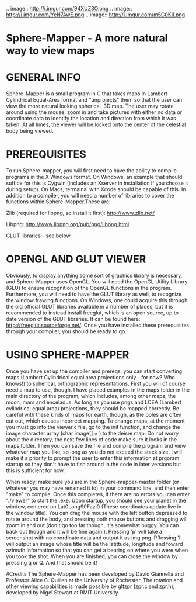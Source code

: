 .. image:: http://i.imgur.com/94XUZ3O.png
.. image:: http://i.imgur.com/YeN7AwE.png
.. image:: http://i.imgur.com/m5C0KII.png

# Sphere-Mapper - A more natural way to view maps

# GENERAL INFO
Sphere-Mapper is a small program in C that takes maps in Lambert Cylindrical Equal-Area format and "unprojects" them so that the user can view the more natural looking spherical, 3D map. The user may rotate around using the mouse, zoom in and take pictures with either no data or coordinate data to identify the location and direction from which it was taken. At all times, the viewer will be locked onto the center of the celestial body being viewed.

# PREREQUISITES
To run Sphere-mapper, you will first need to have the ability to compile programs in the X Windows format. On Windows, an example that should suffice for this is Cygwin (includes an Xserver in installation if you choose it during setup). On Macs, termainal with Xcode should be capable of this. In addition to a compiler, you will need a number of libraries to cover the functions within Sphere-Mapper.These are:

Zlib (required for libpng, so install it first): http://www.zlib.net/

Libpng: http://www.libpng.org/pub/png/libpng.html

GLUT libraries - see below

# OPENGL AND GLUT VIEWER
Obviously, to display anything some sort of graphics library is necessary, and Sphere-Mapper uses OpenGL. You will need the OpenGL Utility Library (GLU) to ensure recognition of the OpenGL functions in the program. Furthermore, you will need to have the GLUT library as well, to recognize the window frawing functions. On Windows, one could acquire this through the old official GLUT libraries available in a number of places, but it is recommended to instead install freeglut, which is an open source, up to date version of the GLUT libraries. It can be found here: http://freeglut.sourceforge.net/. Once you have installed these prerequisites through your compiler, you should be ready to go.

# USING SPHERE-MAPPER
Once you have set up the compiler and prereqs, you can start converting maps (Lambert Cylindrical equal area projections only - for now? Who knows!) to spherical, orthographic representations. First you will of course need a map to use, though. I have placed examples in the maps folder in the main directory of the program, which includes, among other maps, the moon, mars and enceladus. As long as you use pngs and LCEA (Lambert cylindrical equal area) projections, they should be mapped correctly. Be careful with these kinds of maps for earth, though, as the poles are often cut out, which causes incorrect mapping. To change maps, at the moment you must go into the viewer.c file, go to the init function, and change the image character array (char image[] = <your map here.png>) to the deisre map. Do not worry about the directory, the next few lines of code make sure it looks in the maps folder. Then you can save the file and compile the program and view whatever map you like, so long as you do not exceed the stack size. I will make it a priority to prompt the user to enter this information at prgoram startup so they don't have to fish around in the code in later versions but this is sufficient for now. 

When ready, make sure you are in the Sphere-mapper-master folder (or whatever you may have renamed it to) in your command line, and then enter "make" to compile. Once this completes, if there are no errors you can enter "./viewer" to start the .exe. Upon startup, you should see your planet in the window, centered on Lat0Long90Fazi0 (These coordinates update live in the window title). You can drag the mouse with the left button depressed to rotate around the body, and pressing both mouse buttons and dragging will zoom in and out (don't go too far though, it's somewhat buggy. You can back out though and it will be fine again.). Pressing 'p' will take a screenshot with no coordinate data and output it as img.png. PRessing 'l' will output an image whose title will be the latittude, longitude and foward azimuth information so that you can get a bearing on where you were when you took the shot. When you are finished, you can close the window by pressing q or Q. And that should be it!

#Credits
The Sphere-Mapper has been developed by David Giannella and Professor Alice C. Quillen at the University of Rochester. The rotation and other viewing capabilities is made possible by gltzpr (zpr.c and zpr.h), developed by Nigel Stewart at RMIT University. 





